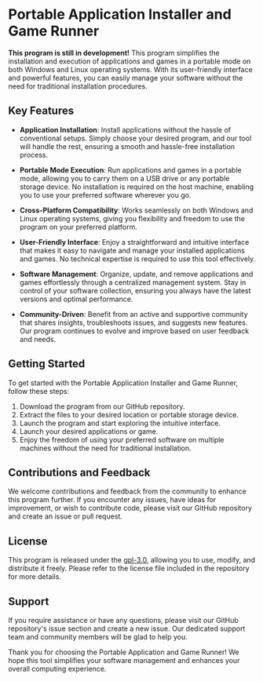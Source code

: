 # Portable Application Installer and Game Runner

**This program is still in development!**
This program simplifies the installation and execution of applications and games in a portable mode on both Windows and Linux operating systems. With its user-friendly interface and powerful features, you can easily manage your software without the need for traditional installation procedures.

## Key Features

- **Application Installation**: Install applications without the hassle of conventional setups. Simply choose your desired program, and our tool will handle the rest, ensuring a smooth and hassle-free installation process.

- **Portable Mode Execution**: Run applications and games in a portable mode, allowing you to carry them on a USB drive or any portable storage device. No installation is required on the host machine, enabling you to use your preferred software wherever you go.

- **Cross-Platform Compatibility**: Works seamlessly on both Windows and Linux operating systems, giving you flexibility and freedom to use the program on your preferred platform.

- **User-Friendly Interface**: Enjoy a straightforward and intuitive interface that makes it easy to navigate and manage your installed applications and games. No technical expertise is required to use this tool effectively.

- **Software Management**: Organize, update, and remove applications and games effortlessly through a centralized management system. Stay in control of your software collection, ensuring you always have the latest versions and optimal performance.

- **Community-Driven**: Benefit from an active and supportive community that shares insights, troubleshoots issues, and suggests new features. Our program continues to evolve and improve based on user feedback and needs.

## Getting Started

To get started with the Portable Application Installer and Game Runner, follow these steps:

1. Download the program from our GitHub repository.
2. Extract the files to your desired location or portable storage device.
3. Launch the program and start exploring the intuitive interface.
4. Launch your desired applications or game.
5. Enjoy the freedom of using your preferred software on multiple machines without the need for traditional installation.

## Contributions and Feedback

We welcome contributions and feedback from the community to enhance this program further. If you encounter any issues, have ideas for improvement, or wish to contribute code, please visit our GitHub repository and create an issue or pull request.

## License

This program is released under the [gpl-3.0]("https://www.gnu.org/licenses/gpl-3.0.en.html"), allowing you to use, modify, and distribute it freely. Please refer to the license file included in the repository for more details.

## Support

If you require assistance or have any questions, please visit our GitHub repository's issue section and create a new issue. Our dedicated support team and community members will be glad to help you.

Thank you for choosing the Portable Application and Game Runner! We hope this tool simplifies your software management and enhances your overall computing experience.
